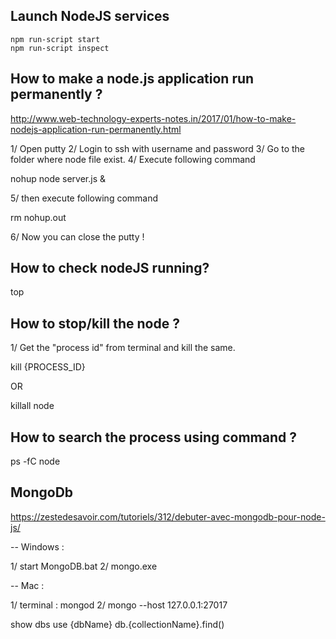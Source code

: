 ## Launch NodeJS services

```
npm run-script start
npm run-script inspect
```

## How to make a node.js application run permanently ?

http://www.web-technology-experts-notes.in/2017/01/how-to-make-nodejs-application-run-permanently.html


1/ Open putty
2/ Login to ssh with username and password
3/ Go to the folder where node file exist.
4/ Execute following command

nohup node server.js &

5/ then execute following command

rm nohup.out

6/ Now you can close the putty !

## How to check nodeJS running?

top

## How to stop/kill the node ?

1/ Get the "process id" from terminal and kill the same.

kill {PROCESS_ID}

OR

killall node

## How to search the process using command ?

ps -fC node



## MongoDb

https://zestedesavoir.com/tutoriels/312/debuter-avec-mongodb-pour-node-js/

-- Windows :

1/ start MongoDB.bat
2/ mongo.exe

-- Mac :

1/ terminal : mongod
2/ mongo --host 127.0.0.1:27017


show dbs
use {dbName}
db.{collectionName}.find()
